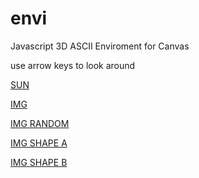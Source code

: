 envi
====

Javascript 3D ASCII Enviroment for Canvas


use arrow keys to look around

<a href="https://rawgithub.com/mcoppola832/envi/outside_scene/index.html">SUN</a>

<a href="https://rawgithub.com/mcoppola832/envi/img-normal/index.html">IMG</a>

<a href="https://rawgithub.com/mcoppola832/envi/img-random/index.html">IMG RANDOM</a>

<a href="https://rawgithub.com/mcoppola832/envi/img-shape/index.html">IMG SHAPE A</a>

<a href="https://rawgithub.com/mcoppola832/envi/img-shapeB/index.html">IMG SHAPE B</a>
